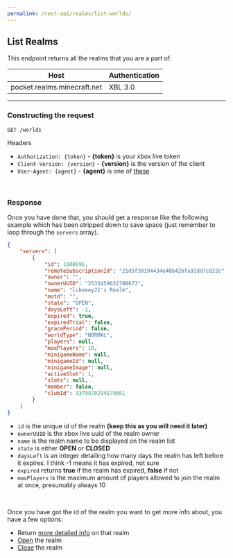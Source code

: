 ```yaml
---
permalink: /rest-api/realms/list-worlds/
---
```

## List Realms
This endpoint returns all the realms that you are a part of.

| Host                        | Authentication |
| --------------------------- | -------------- |
| pocket.realms.minecraft.net | XBL 3.0        |

---

### Constructing the request
```
GET /worlds
```

Headers  
* `Authorization: {token}`    - **{token}** is your xbox live token  
* `Client-Version: {version}` - **{version}** is the version of the client
* `User-Agent: {agent}`       - **{agent}** is one of [these](../#user-agents)

<br>

### Response
Once you have done that, you should get a response like the following example which has been stripped down to save space (just remember to loop through the `servers` array).    

```json
{
    "servers": [
        {
            "id": 1800696,
            "remoteSubscriptionId": "21d5f30194434e40b42bfa91dd7cd22c",
            "owner": "",
            "ownerUUID": "2535459632708673",
            "name": "lukeeey21's Realm",
            "motd": "",
            "state": "OPEN",
            "daysLeft": -1,
            "expired": true,
            "expiredTrial": false,
            "gracePeriod": false,
            "worldType": "NORMAL",
            "players": null,
            "maxPlayers": 10,
            "minigameName": null,
            "minigameId": null,
            "minigameImage": null,
            "activeSlot": 1,
            "slots": null,
            "member": false,
            "clubId": 3379870294579661
        }
    ]
}
```

* `id` is the unique id of the realm **(keep this as you will need it later)**  
* `ownerUUID` is the xbox live uuid of the realm owner  
* `name` is the realm name to be displayed on the realm list  
* `state` is either **OPEN** or **CLOSED**  
* `daysLeft` is an integer detailing how many days the realm has left before it expires. I think -1 means it has expired, not sure  
* `expired` returns **true** if the realm has expired, **false** if not  
* `maxPlayers` is the maximum amount of players allowed to join the realm at once, presumably always 10  

<br>

Once you have got the id of the realm you want to get more info about, you have a few options:  

* Return [more detailed info](../world-info/) on that realm  
* [Open](../open-world/) the realm  
* [Close](../close-world/) the realm  